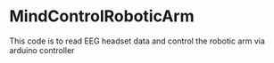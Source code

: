 # MindControlRoboticArm
 This code is to read EEG headset data and control the robotic arm via arduino controller
